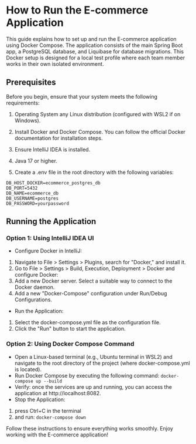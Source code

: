 # How to Run the E-commerce Application
This guide explains how to set up and run the E-commerce application using Docker Compose. The application consists of the main Spring Boot app, a PostgreSQL database, and Liquibase for database migrations. This Docker setup is designed for a local test profile where each team member works in their own isolated environment.
## Prerequisites
Before you begin, ensure that your system meets the following requirements:

1. Operating System any Linux distribution (configured with WSL2 if on Windows).

2. Install Docker and Docker Compose. You can follow the official Docker documentation for installation steps.

3. Ensure IntelliJ IDEA is installed. 

4. Java 17 or higher.

5. Create a .env file in the root directory with the following variables:
```declarative
DB_HOST_DOCKER=ecommerce_postgres_db
DB_PORT=5432
DB_NAME=ecommerce_db
DB_USERNAME=postgres
DB_PASSWORD=yourpassword
```
## Running the Application

### Option 1: Using IntelliJ IDEA UI

* Configure Docker in IntelliJ:

1. Navigate to File > Settings > Plugins, search for "Docker," and install it.
2. Go to File > Settings > Build, Execution, Deployment > Docker and configure Docker:
3. Add a new Docker server. Select a suitable way to connect to the Docker daemon. 
4. Add a new "Docker-Compose" configuration under Run/Debug Configurations.

* Run the Application:

1. Select the docker-compose.yml file as the configuration file.
2. Click the "Run" button to start the application.

### Option 2: Using Docker Compose Command
* Open a Linux-based terminal (e.g., Ubuntu terminal in WSL2) and navigate to the root directory of the project (where docker-compose.yml is located).
* Run Docker Compose by executing the following command: `docker-compose up --build`
* Verify: once the services are up and running, you can access the application at http://localhost:8082.
* Stop the Application:
1. press Ctrl+C in the terminal 
2. and run: `docker-compose down`

Follow these instructions to ensure everything works smoothly. Enjoy working with the E-commerce application!


